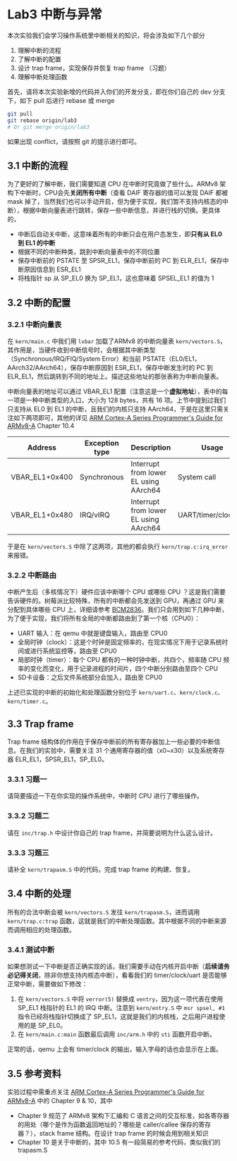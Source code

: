 # Lab3 中断与异常

本次实验我们会学习操作系统里中断相关的知识，将会涉及如下几个部分

1. 理解中断的流程
2. 了解中断的配置
3. 设计 trap frame，实现保存并恢复 trap frame （习题）
4. 理解中断处理函数

首先，请将本次实验新增的代码并入你们的开发分支，即在你们自己的 dev 分支下，如下 pull 后进行 rebase 或 merge

```bash
git pull
git rebase origin/lab3
# Or git merge origin/lab3
```

如果出现 conflict，请按照 git 的提示进行即可。



## 3.1 中断的流程

为了更好的了解中断，我们需要知道 CPU 在中断时究竟做了些什么。ARMv8 架构下中断时，CPU会先**关闭所有中断**（查看 DAIF 寄存器的值可以发现 DAIF 都被 mask 掉了，当然我们也可以手动开启，但为便于实现，我们暂不支持内核态的中断），根据中断向量表进行跳转，保存一些中断信息，并进行栈的切换。更具体的，

- 中断后自动关中断，这意味着所有的中断只会在用户态发生，即**只有从 EL0 到 EL1 的中断**
- 根据不同的中断种类，跳到中断向量表中的不同位置
- 保存中断前的 PSTATE 至 SPSR_EL1，保存中断前的 PC 到 ELR_EL1，保存中断原因信息到 ESR_EL1
- 将栈指针 sp 从 SP_EL0 换为 SP_EL1，这也意味着 SPSEL_EL1 的值为 1



## 3.2 中断的配置

### 3.2.1 中断向量表

在 `kern/main.c` 中我们用 `lvbar` 加载了ARMv8 的中断向量表 `kern/vectors.S`，其作用是，当硬件收到中断信号时，会根据其中断类型（Synchronous/IRQ/FIQ/System Error）和当前 PSTATE（EL0/EL1，AArch32/AArch64），保存中断原因到 ESR_EL1，保存中断发生时的 PC 到 ELR_EL1，然后跳转到不同的地址上。描述这些地址的那张表称为中断向量表。

中断向量表的地址可以通过 VBAR_EL1 配置（注意这是一个**虚拟地址**），表中的每一项是一种中断类型的入口，大小为 128 bytes，共有 16 项。上节中提到过我们只支持从 EL0 到 EL1 的中断，且我们的内核只支持 AArch64，于是在这里只需关注如下两项即可，其他的详见 [ARM Cortex-A Series Programmer's Guide for ARMv8-A](https://cs140e.sergio.bz/docs/ARMv8-A-Programmer-Guide.pdf) Chapter 10.4

| Address        | Exception type | Description                           | Usage               |
| -------------- | -------------- | ------------------------------------- | ------------------- |
| VBAR_EL1+0x400 | Synchronous    | Interrupt from lower EL using AArch64 | System call         |
| VBAR_EL1+0x480 | IRQ/vIRQ       | Interrupt from lower EL using AArch64 | UART/timer/clock/sd |

于是在 `kern/vectors.S` 中除了这两项，其他的都会执行 `kern/trap.c:irq_error` 来报错。

### 3.2.2 中断路由

中断产生后（多核情况下）硬件应该中断哪个 CPU 或哪些 CPU ？这是我们需要告诉硬件的。树莓派比较特殊，所有的中断都会先发送到 GPU，再通过 GPU 来分配到具体哪些 CPU 上，详细请参考 [BCM2836](https://www.raspberrypi.org/documentation/hardware/raspberrypi/bcm2836/QA7_rev3.4.pdf)。我们只会用到如下几种中断，为了便于实现，我们将所有全局的中断都路由到了第一个核（CPU0）：

- UART 输入：在 qemu 中就是键盘输入，路由至 CPU0
- 全局时钟（clock）：这是个时钟是固定频率的，在现实情况下用于记录系统时间或进行系统监控等，路由至 CPU0
- 局部时钟（timer）：每个 CPU 都有的一种时钟中断，共四个，频率随 CPU 频率的变化而变化，用于记录进程的时间片，四个中断分别路由至四个 CPU
- SD卡设备：之后文件系统部分会加入，路由至 CPU0

上述已实现的中断的初始化和处理函数分别位于 `kern/uart.c`、`kern/clock.c`、`kern/timer.c`。



## 3.3 Trap frame

Trap frame 结构体的作用在于保存中断前的所有寄存器加上一些必要的中断信息。在我们的实验中，需要关注 31 个通用寄存器的值（x0~x30）以及系统寄存器 ELR_EL1，SPSR_EL1，SP_EL0。

### 3.3.1 习题一

请简要描述一下在你实现的操作系统中，中断时 CPU 进行了哪些操作。

### 3.3.2 习题二

请在 `inc/trap.h` 中设计你自己的 trap frame，并简要说明为什么这么设计。

### 3.3.3 习题三

请补全 `kern/trapasm.S` 中的代码，完成 trap frame 的构建、恢复。



## 3.4 中断的处理

所有的合法中断会被 `kern/vectors.S` 发往 `kern/trapasm.S`，进而调用 `kern/trap.c:trap` 函数，这就是我们的中断处理函数。其中根据不同的中断来源而调用相应的处理函数。

### 3.4.1 测试中断

如果想测试一下中断是否正确实现的话，我们需要手动在内核开启中断（**后续请务必记得关闭**，除非你想支持内核态中断），看看我们的 timer/clock/uart 是否能够正常中断，需要做如下修改：

1. 在 `kern/vectors.S` 中将 `verror(5)` 替换成 `ventry`，因为这一项代表在使用 SP_EL1 栈指针的 EL1 的 IRQ 中断。注意到 `kern/entry.S` 中 `msr spsel, #1` 指令已经将栈指针切换成了 SP_EL1，这就是我们的内核栈，之后用户进程使用的是 SP_EL0。
2. 在 `kern/main.c:main` 函数最后调用 `inc/arm.h` 中的 `sti` 函数开启中断。

正常的话，qemu 上会有 timer/clock 的输出，输入字母的话也会显示在上面。



## 3.5 参考资料

实验过程中需重点关注 [ARM Cortex-A Series Programmer's Guide for ARMv8-A](https://cs140e.sergio.bz/docs/ARMv8-A-Programmer-Guide.pdf) 中的 Chapter 9 & 10，其中

- Chapter 9 规范了 ARMv8 架构下汇编和 C 语言之间的交互标准，如各寄存器的用处（哪个是作为函数返回地址的？哪些是 caller/callee 保存的寄存器？），stack frame 结构。在设计 trap frame 的时候会用到相关知识
- Chapter 10 是关于中断的，其中 10.5 有一段简易的参考代码，类似我们的 trapasm.S
